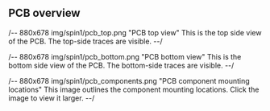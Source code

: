
## PCB overview

/-- 880x678 img/spin1/pcb_top.png "PCB top view"
This is the top side view of the PCB. The top-side traces are visible.
--/

/-- 880x678 img/spin1/pcb_bottom.png "PCB bottom view"
This is the bottom side view of the PCB. The bottom-side traces are visible.
--/

/-- 880x678 img/spin1/pcb_components.png "PCB component mounting locations"
This image outlines the component mounting locations. Click the image to view it larger.
--/

